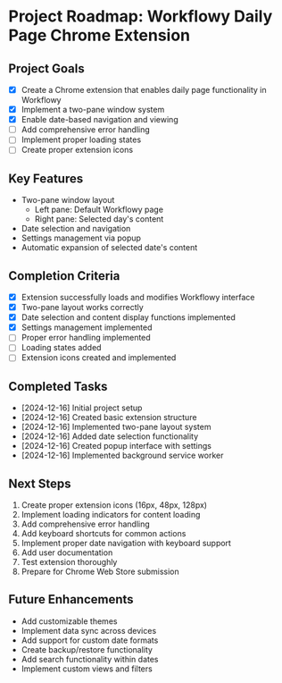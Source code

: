 # Project Roadmap: Workflowy Daily Page Chrome Extension

## Project Goals
- [x] Create a Chrome extension that enables daily page functionality in Workflowy
- [x] Implement a two-pane window system
- [x] Enable date-based navigation and viewing
- [ ] Add comprehensive error handling
- [ ] Implement proper loading states
- [ ] Create proper extension icons

## Key Features
- Two-pane window layout
  - Left pane: Default Workflowy page
  - Right pane: Selected day's content
- Date selection and navigation
- Settings management via popup
- Automatic expansion of selected date's content

## Completion Criteria
- [x] Extension successfully loads and modifies Workflowy interface
- [x] Two-pane layout works correctly
- [x] Date selection and content display functions implemented
- [x] Settings management implemented
- [ ] Proper error handling implemented
- [ ] Loading states added
- [ ] Extension icons created and implemented

## Completed Tasks
- [2024-12-16] Initial project setup
- [2024-12-16] Created basic extension structure
- [2024-12-16] Implemented two-pane layout system
- [2024-12-16] Added date selection functionality
- [2024-12-16] Created popup interface with settings
- [2024-12-16] Implemented background service worker

## Next Steps
1. Create proper extension icons (16px, 48px, 128px)
2. Implement loading indicators for content loading
3. Add comprehensive error handling
4. Add keyboard shortcuts for common actions
5. Implement proper date navigation with keyboard support
6. Add user documentation
7. Test extension thoroughly
8. Prepare for Chrome Web Store submission

## Future Enhancements
- Add customizable themes
- Implement data sync across devices
- Add support for custom date formats
- Create backup/restore functionality
- Add search functionality within dates
- Implement custom views and filters
